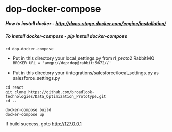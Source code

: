 # dop-docker-compose
##### How to install docker - http://docs-stage.docker.com/engine/installation/
##### To install docker-compose - pip install docker-compose
```
cd dop-docker-compose
```
- Put in this directory your local_settings.py from rl_proto2
RabbitMQ ```BROKER_URL = 'amqp://dop:dop@rabbit:5672//'```

- Put in this directory your /integrations/salesforce/local_settings.py as salesforce_settings.py

```
cd react
git clone https://github.com/broadlook-technologies/Data_Optimization_Prototype.git
cd ..
```
```
docker-compose build
docker-compose up
```

If build success, goto http://127.0.0.1

